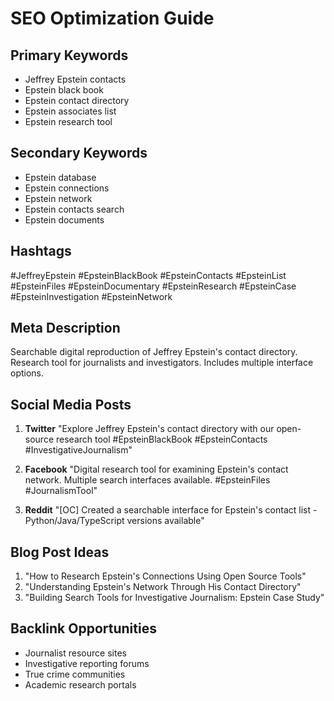 # SEO Optimization Guide

## Primary Keywords
- Jeffrey Epstein contacts
- Epstein black book
- Epstein contact directory
- Epstein associates list
- Epstein research tool

## Secondary Keywords
- Epstein database
- Epstein connections
- Epstein network
- Epstein contacts search
- Epstein documents

## Hashtags
#JeffreyEpstein #EpsteinBlackBook #EpsteinContacts #EpsteinList #EpsteinFiles #EpsteinDocumentary #EpsteinResearch #EpsteinCase #EpsteinInvestigation #EpsteinNetwork

## Meta Description
Searchable digital reproduction of Jeffrey Epstein's contact directory. Research tool for journalists and investigators. Includes multiple interface options.

## Social Media Posts
1. **Twitter**
   "Explore Jeffrey Epstein's contact directory with our open-source research tool #EpsteinBlackBook #EpsteinContacts #InvestigativeJournalism"

2. **Facebook**
   "Digital research tool for examining Epstein's contact network. Multiple search interfaces available. #EpsteinFiles #JournalismTool"

3. **Reddit**
   "[OC] Created a searchable interface for Epstein's contact list - Python/Java/TypeScript versions available"

## Blog Post Ideas
1. "How to Research Epstein's Connections Using Open Source Tools"
2. "Understanding Epstein's Network Through His Contact Directory"
3. "Building Search Tools for Investigative Journalism: Epstein Case Study"

## Backlink Opportunities
- Journalist resource sites
- Investigative reporting forums
- True crime communities
- Academic research portals
